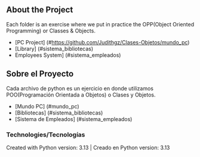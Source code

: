 ## About the Project
Each folder is an exercise where we put in practice the OPP(Object Oriented Programming) or Classes & Objects.
* [PC Project] (#https://github.com/Judithgz/Clases-Objetos/mundo_pc)
* [Library] (#sistema_bibliotecas)
* Employees System] (#sistema_empleados)


## Sobre el Proyecto
Cada archivo de python es un ejercicio en donde utilizamos POO(Programación Orientada a Objetos) o Clases y Objetos.
* [Mundo PC] (#mundo_pc)
* [Bibliotecas] (#sistema_bibliotecas)
* [Sistema de Empleados] (#sistema_empleados)



### Technologies/Tecnologías
Created with Python version: 3.13 | Creado en Python version: 3.13
